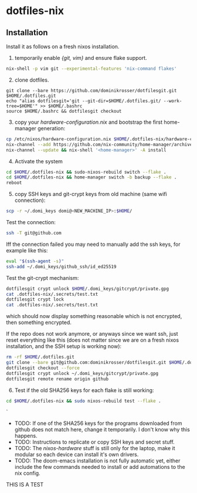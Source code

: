 # dotfiles-nix

## Installation
Install it as follows on a fresh nixos installation.

1. temporarily enable _{git, vim}_ and ensure flake support.
``` sh
nix-shell -p vim git --experimental-features 'nix-command flakes'
```

2. clone dotfiles.
```
git clone --bare https://github.com/dominikrosser/dotfilesgit.git $HOME/.dotfiles.git
echo "alias dotfilesgit='git --git-dir=$HOME/.dotfiles.git/ --work-tree=$HOME'" >> $HOME/.bashrc
source $HOME/.bashrc && dotfilesgit checkout
```

3. copy your _hardware-configuration.nix_ and bootstrap the first home-manager generation:
``` sh
cp /etc/nixos/hardware-configuration.nix $HOME/.dotfiles-nix/hardware-configuration.nix
nix-channel --add https://github.com/nix-community/home-manager/archive/master.tar.gz home-manager
nix-channel --update && nix-shell '<home-manager>' -A install
```

4. Activate the system
``` sh
cd $HOME/.dotfiles-nix && sudo-nixos-rebuild switch --flake .
cd $HOME/.dotfiles-nix && home-manager switch -b backup --flake .
reboot
```


5. copy SSH keys and git-crypt keys from old machine (same wifi connection):
``` sh
scp -r ~/.domi_keys domi@<NEW_MACHINE_IP>:$HOME/
```
Test the connection:
``` sh
ssh -T git@github.com
```
Iff the connection failed you may need to manually add the ssh keys, for example like this:
``` sh
eval "$(ssh-agent -s)"
ssh-add ~/.domi_keys/github_ssh/id_ed25519
```
Test the git-crypt mechanism:
``` sh
dotfilesgit crypt unlock $HOME/.domi_keys/gitcrypt/private.gpg
cat .dotfiles-nix/.secrets/test.txt
dotfilesgit crypt lock
cat .dotfiles-nix/.secrets/test.txt
```
which should now display something reasonable which is not encrypted, then something encrypted.

If the repo does not work anymore, or anyways since we want ssh, just reset everything like this (does not matter since we are on a fresh nixos installation, and the SSH setup is working now):
``` sh
rm -rf $HOME/.dotfiles.git
git clone --bare git@github.com:dominikrosser/dotfilesgit.git $HOME/.dotfiles.git
dotfilesgit checkout --force
dotfilesgit crypt unlock ~/.domi_keys/gitcrypt/private.gpg
dotfilesgit remote rename origin github
```

6. Test if the old SHA256 keys for each flake is still working:

``` sh
cd $HOME/.dotfiles-nix && sudo nixos-rebuild test --flake .
```

`

- TODO: If one of the SHA256 keys for the programs downloaded from github does not match here, change it temporarily. I don't know why this happens.
- TODO: Instructions to replicate or copy SSH keys and secret stuff.
- TODO: The _nixos-hardware_ stuff is still only for the laptop, make it modular so each device can install it's own drivers.
- TODO: The doom-emacs installation is not fully automatic yet, either include the few commands needed to install or add automations to the nix config.

THIS IS A TEST
